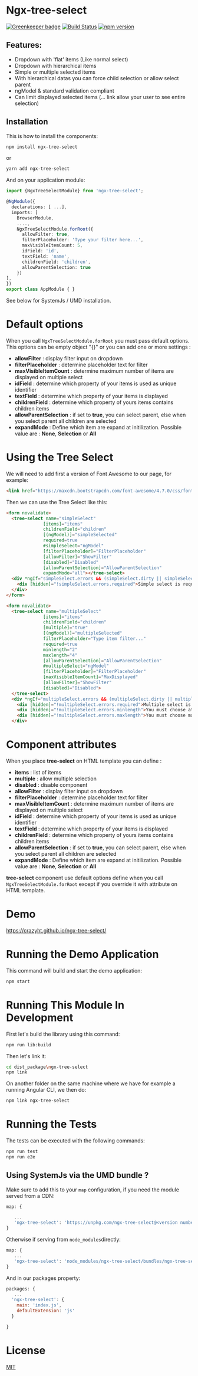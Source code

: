 # Ngx-tree-select

[![Greenkeeper badge](https://badges.greenkeeper.io/Crazyht/ngx-tree-select.svg)](https://greenkeeper.io/)
[![Build Status](https://travis-ci.org/Crazyht/ngx-tree-select.svg?branch=dev)](https://travis-ci.org/Crazyht/ngx-tree-select)
[![npm version](https://badge.fury.io/js/ngx-tree-select.svg)](https://badge.fury.io/js/ngx-tree-select)
## Features:
- Dropdown with 'flat' items (Like normal select)
- Dropdown with hierarchical items
- Simple or multiple selected items
- With hierarchical datas you can force child selection or allow select parent
- ngModel & standard validation compliant
- Can limit displayed selected items (... link allow your user to see entire selection)

## Installation

This is how to install the components:

```bash
npm install ngx-tree-select
```

or

```bash
yarn add ngx-tree-select
```

And on your application module:

```ts
import {NgxTreeSelectModule} from 'ngx-tree-select';

@NgModule({
  declarations: [ ...],
  imports: [
    BrowserModule,
    ....,
    NgxTreeSelectModule.forRoot({
      allowFilter: true,
      filterPlaceholder: 'Type your filter here...',
      maxVisibleItemCount: 5,
      idField: 'id',
      textField: 'name',
      childrenField: 'children',
      allowParentSelection: true
    })
],
})
export class AppModule { }
```

See below for SystemJs / UMD installation.

# Default options

When you call ```NgxTreeSelectModule.forRoot``` you must pass default options. This options can be empty object "{}" or you can add one or more settings :

- **allowFilter** : display filter input on dropdown
- **filterPlaceholder** : determine placeholder text for filter
- **maxVisibleItemCount** : determine maximum number of items are displayed on multiple select
- **idField** : determine which property of your items is used as unique identifier
- **textField** : determine which property of your items is displayed
- **childrenField** : determine which property of yours items contains children items
- **allowParentSelection** : if set to **true**, you can select parent, else when you select parent all children are selected
- **expandMode** : Define which item are expand at initilization. Possible value are : **None**, **Selection** or **All**

# Using the Tree Select

We will need to add first a version of Font Awesome to our page, for example:

```html
<link href="https://maxcdn.bootstrapcdn.com/font-awesome/4.7.0/css/font-awesome.min.css" rel="stylesheet">
```

Then we can use the Tree Select like this:

```html
<form novalidate>
  <tree-select name="simpleSelect"
              [items]="items"
              childrenField="children"
              [(ngModel)]="simpleSelected"
              required=true
              #simpleSelect="ngModel"
              [filterPlaceholder]="FilterPlaceholder"
              [allowFilter]="ShowFilter"
              [disabled]="Disabled"
              [allowParentSelection]="AllowParentSelection"
              expandMode="all"></tree-select>
  <div *ngIf="simpleSelect.errors && (simpleSelect.dirty || simpleSelect.touched)" class="alert alert-danger">
    <div [hidden]="!simpleSelect.errors.required">Simple select is required</div>
  </div>
</form>

<form novalidate>
  <tree-select name="multipleSelect"
              [items]="items"
              childrenField="children"
              [multiple]="true"
              [(ngModel)]="multipleSelected"
              filterPlaceholder="Type item filter..."
              required=true
              minlength="2"
              maxlength="4"
              [allowParentSelection]="AllowParentSelection"
              #multipleSelect="ngModel"
              [filterPlaceholder]="FilterPlaceholder"
              [maxVisibleItemCount]="MaxDisplayed"
              [allowFilter]="ShowFilter"
              [disabled]="Disabled">
  </tree-select>
  <div *ngIf="multipleSelect.errors && (multipleSelect.dirty || multipleSelect.touched)" class="alert alert-danger">
    <div [hidden]="!multipleSelect.errors.required">Multiple select is required</div>
    <div [hidden]="!multipleSelect.errors.minlength">You must choose at least 2 items on Multiple select</div>
    <div [hidden]="!multipleSelect.errors.maxlength">You must choose maximum 4 items on Multiple select</div>
  </div>
```

# Component attributes

When you place **tree-select** on HTML template you can define :

- **items** : list of items
- **multiple** : allow multiple selection
- **disabled** : disable component
- **allowFilter** : display filter input on dropdown
- **filterPlaceholder** : determine placeholder text for filter
- **maxVisibleItemCount** : determine maximum number of items are displayed on multiple select
- **idField** : determine which property of your items is used as unique identifier
- **textField** : determine which property of your items is displayed
- **childrenField** : determine which property of yours items contains children items
- **allowParentSelection** : if set to **true**, you can select parent, else when you select parent all children are selected
- **expandMode** : Define which item are expand at initilization. Possible value are : **None**, **Selection** or **All**

**tree-select** component use default options define when you call ```NgxTreeSelectModule.forRoot``` except if you override it with attribute on HTML template.

# Demo

https://crazyht.github.io/ngx-tree-select/

# Running the Demo Application
This command will build and start the demo application:

```bash
npm start
```

# Running This Module In Development

First let's build the library using this command:

```bash
npm run lib:build
```


Then let's link it:

```bash
cd dist_package\ngx-tree-select
npm link
```


On another folder on the same machine where we have for example a running Angular CLI, we then do:

```bash
npm link ngx-tree-select
```


# Running the Tests

The tests can be executed with the following commands:

```bash
npm run test
npm run e2e
```

## Using SystemJs via the UMD bundle ?

Make sure to add this to your `map` configuration, if you need the module served from a CDN:

```javascript
map: {

   ...
   'ngx-tree-select': 'https://unpkg.com/ngx-tree-select@<version number>/ngx-tree-select.rollup.umd.min.js'
}
```

Otherwise if serving from `node_modules`directly:

```javascript
map: {
   ...
   'ngx-tree-select': 'node_modules/ngx-tree-select/bundles/ngx-tree-select.umd.min.js'
}
```

And in our packages property:

```javascript
packages: {
   ...
  'ngx-tree-select': {
    main: 'index.js',
    defaultExtension: 'js'
  }

}
```


# License

[MIT](https://opensource.org/licenses/MIT)
